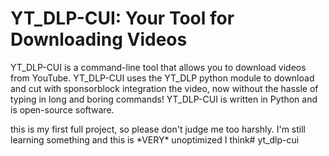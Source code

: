 <h1>YT_DLP-CUI: Your Tool for Downloading Videos</h1>
<p>YT_DLP-CUI is a command-line tool that allows you to download videos from YouTube. YT_DLP-CUI uses the YT_DLP python module to download and cut with sponsorblock integration the video, now without the hassle of typing in long and boring commands! YT_DLP-CUI is written in Python and is open-source software.</p>
this is my first full project, so please don't judge me too harshly. I'm still learning something and this is *VERY* unoptimized I think# yt_dlp-cui

